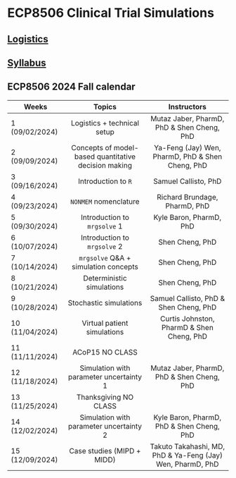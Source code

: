 # ECP8506 Clinical Trial Simulations 

## [Logistics](https://docs.google.com/document/d/1Qr9UvMqG_P8JNz02Iz5FyT51RxhYwU7k24D_Id8P6aQ/edit)

## [Syllabus](https://docs.google.com/document/d/1mqBFFJPATMnyA5fWSFQl92fYf5SBAZv5XGrr3NGeW5g/edit#heading=h.hk7idht08u5a)

## ECP8506 2024 Fall calendar

| Weeks          | Topics                                               | Instructors                                                |
| -------------  |:----------------------------------------------------:|:----------------------------------------------------------:|
| 1 (09/02/2024) | Logistics + technical setup                          | Mutaz Jaber, PharmD, PhD & Shen Cheng, PhD                 |
| 2 (09/09/2024) | Concepts of model-based quantitative decision making | Ya-Feng (Jay) Wen, PharmD, PhD & Shen Cheng, PhD           |
| 3 (09/16/2024) | Introduction to `R`                                  | Samuel Callisto, PhD                                       |
| 4 (09/23/2024) | `NONMEM` nomenclature                                | Richard Brundage, PharmD, PhD                              |
| 5 (09/30/2024) | Introduction to `mrgsolve` 1                         | Kyle Baron, PharmD, PhD                                    |
| 6 (10/07/2024) | Introduction to `mrgsolve` 2                         | Shen Cheng, PhD                                            |
| 7 (10/14/2024) | `mrgsolve` Q&A + simulation concepts                 | Shen Cheng, PhD                                            |
| 8 (10/21/2024) | Deterministic simulations                            | Shen Cheng, PhD                                            |
| 9 (10/28/2024) | Stochastic simulations                               | Samuel Callisto, PhD & Shen Cheng, PhD                     |
| 10 (11/04/2024)| Virtual patient simulations                          | Curtis Johnston, PharmD & Shen Cheng, PhD                  |
| 11 (11/11/2024)| ACoP15 NO CLASS                                      |                                                            |
| 12 (11/18/2024)| Simulation with parameter uncertainty 1              | Mutaz Jaber, PharmD, PhD & Shen Cheng, PhD                 |
| 13 (11/25/2024)| Thanksgiving NO CLASS                                |                                                            |
| 14 (12/02/2024)| Simulation with parameter uncertainty 2              | Kyle Baron, PharmD, PhD & Shen Cheng, PhD                  |
| 15 (12/09/2024)| Case studies (MIPD + MIDD)                           | Takuto Takahashi, MD, PhD & Ya-Feng (Jay) Wen, PharmD, PhD |
